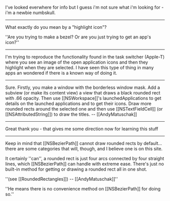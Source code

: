 

I've looked everwhere for info but I guess i'm not sure what i'm looking for - i'm a newbie numbskull.

----

What exactly do you mean by a "highlight icon"?

''Are you trying to make a bezel? Or are you just trying to get an app's icon?''

----

I'm trying to reproduce the functionality found in the task switcher (Apple-T) where you see an image of the open application icons and then they highlight when they are selected. I have seen this type of thing in many apps an wondered if there is a known way of doing it.

----

Sure. Firstly, you make a window with the borderless window mask. Add a subview (or make its content view) a view that draws a black rounded rect with .66 opacity. Then use [[NSWorkspace]]'s launchedApplications to get details on the launched applications and to get their icons. Draw more rounded rects around the selected one and then use [[NSTextFieldCell]] (or [[NSAttributedString]]) to draw the titles. -- [[AndyMatuschak]]

----

Great thank you - that gives me some direction now for learning this stuff

----

Keep in mind that [[NSBezierPath]] cannot draw rounded rects by default... there are some categories that will, though, and I believe one is on this site.

It certainly ''can'', a rounded rect is just four arcs connected by four straight lines, which [[NSBezierPath]] can handle with extreme ease. There's just no built-in method for getting or drawing a rounded rect all in one shot.

''(see [[RoundedRectangles]]) -- [[AndyMatuschak]]''

''He means there is no convenience method on [[NSBezierPath]] for doing so.''
